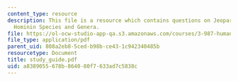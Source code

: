 ```yaml
---
content_type: resource
description: This file is a resource which contains questions on Jeopardy-style questions,
  Hominin Species and Genera.
file: https://ol-ocw-studio-app-qa.s3.amazonaws.com/courses/3-987-human-origins-and-evolution-spring-2006/a8389055678b864080f7633ad7c5838c_study_guide.pdf
file_type: application/pdf
parent_uid: 808a2eb8-5ced-b98b-ce43-1c942340485b
resourcetype: Document
title: study_guide.pdf
uid: a8389055-678b-8640-80f7-633ad7c5838c
---
```

